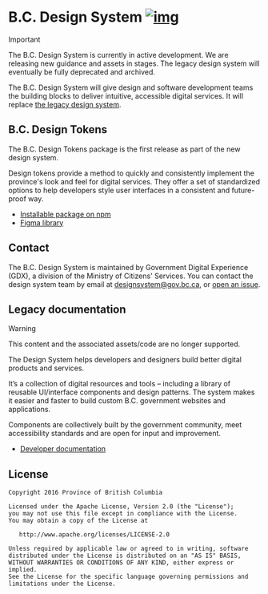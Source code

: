 # B.C. Design System [![img](https://img.shields.io/badge/Lifecycle-Maturing-007EC6)](https://github.com/bcgov/repomountie/blob/master/doc/lifecycle-badges.md)

> [!IMPORTANT]
> The B.C. Design System is currently in active development. We are releasing new guidance and assets in stages. The legacy design system will eventually be fully deprecated and archived.

The B.C. Design System will give design and software development teams the building blocks to deliver intuitive, accessible digital services. It will replace [the legacy design system](https://developer.gov.bc.ca/Design-System/About-the-Design-System).

## B.C. Design Tokens

The B.C. Design Tokens package is the first release as part of the new design system.

Design tokens provide a method to quickly and consistently implement the province's look and feel for digital services. They offer a set of standardized options to help developers style user interfaces in a consistent and future-proof way.

* [Installable package on npm](https://www.npmjs.com/package/@bcgov/design-tokens)
* [Figma library](https://www.figma.com/community/file/1326994583954765832)

## Contact

The B.C. Design System is maintained by Government Digital Experience (GDX), a division of the Ministry of Citizens' Services. You can contact the design system team by email at [designsystem@gov.bc.ca](mailto:designsystem@gov.bc.ca), or [open an issue](https://github.com/bcgov/design-system/issues/new/choose).

## Legacy documentation
> [!WARNING]
> This content and the associated assets/code are no longer supported.

The Design System helps developers and designers build better digital products and services.

It’s a collection of digital resources and tools – including a library of reusable UI/interface components and design patterns. The system makes it easier and faster to build custom B.C. government websites and applications.

Components are collectively built by the government community, meet accessibility standards and are open for input and improvement.

* [Developer documentation](https://developer.gov.bc.ca/Design-System/About-the-Design-System)

## License

    Copyright 2016 Province of British Columbia

    Licensed under the Apache License, Version 2.0 (the "License");
    you may not use this file except in compliance with the License.
    You may obtain a copy of the License at

       http://www.apache.org/licenses/LICENSE-2.0

    Unless required by applicable law or agreed to in writing, software
    distributed under the License is distributed on an "AS IS" BASIS,
    WITHOUT WARRANTIES OR CONDITIONS OF ANY KIND, either express or implied.
    See the License for the specific language governing permissions and
    limitations under the License.
